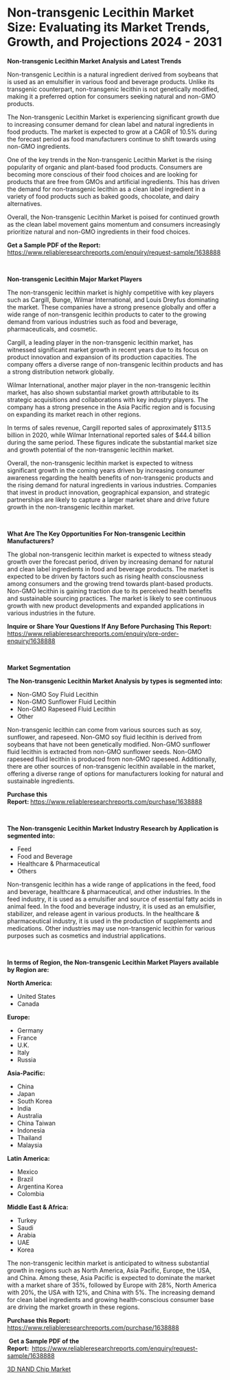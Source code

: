<p><h1>Non-transgenic Lecithin Market Size: Evaluating its Market Trends, Growth, and Projections 2024 - 2031</h1></p><p><strong>Non-transgenic Lecithin Market Analysis and Latest Trends</strong></p>
<p><p>Non-transgenic Lecithin is a natural ingredient derived from soybeans that is used as an emulsifier in various food and beverage products. Unlike its transgenic counterpart, non-transgenic lecithin is not genetically modified, making it a preferred option for consumers seeking natural and non-GMO products.</p><p>The Non-transgenic Lecithin Market is experiencing significant growth due to increasing consumer demand for clean label and natural ingredients in food products. The market is expected to grow at a CAGR of 10.5% during the forecast period as food manufacturers continue to shift towards using non-GMO ingredients.</p><p>One of the key trends in the Non-transgenic Lecithin Market is the rising popularity of organic and plant-based food products. Consumers are becoming more conscious of their food choices and are looking for products that are free from GMOs and artificial ingredients. This has driven the demand for non-transgenic lecithin as a clean label ingredient in a variety of food products such as baked goods, chocolate, and dairy alternatives.</p><p>Overall, the Non-transgenic Lecithin Market is poised for continued growth as the clean label movement gains momentum and consumers increasingly prioritize natural and non-GMO ingredients in their food choices.</p></p>
<p><strong>Get a Sample PDF of the Report:&nbsp;</strong> <a href="https://www.reliableresearchreports.com/enquiry/request-sample/1638888">https://www.reliableresearchreports.com/enquiry/request-sample/1638888</a></p>
<p>&nbsp;</p>
<p><strong>Non-transgenic Lecithin Major Market Players</strong></p>
<p><p>The non-transgenic lecithin market is highly competitive with key players such as Cargill, Bunge, Wilmar International, and Louis Dreyfus dominating the market. These companies have a strong presence globally and offer a wide range of non-transgenic lecithin products to cater to the growing demand from various industries such as food and beverage, pharmaceuticals, and cosmetic.</p><p>Cargill, a leading player in the non-transgenic lecithin market, has witnessed significant market growth in recent years due to its focus on product innovation and expansion of its production capacities. The company offers a diverse range of non-transgenic lecithin products and has a strong distribution network globally.</p><p>Wilmar International, another major player in the non-transgenic lecithin market, has also shown substantial market growth attributable to its strategic acquisitions and collaborations with key industry players. The company has a strong presence in the Asia Pacific region and is focusing on expanding its market reach in other regions.</p><p>In terms of sales revenue, Cargill reported sales of approximately $113.5 billion in 2020, while Wilmar International reported sales of $44.4 billion during the same period. These figures indicate the substantial market size and growth potential of the non-transgenic lecithin market.</p><p>Overall, the non-transgenic lecithin market is expected to witness significant growth in the coming years driven by increasing consumer awareness regarding the health benefits of non-transgenic products and the rising demand for natural ingredients in various industries. Companies that invest in product innovation, geographical expansion, and strategic partnerships are likely to capture a larger market share and drive future growth in the non-transgenic lecithin market.</p></p>
<p>&nbsp;</p>
<p><strong>What Are The Key Opportunities For Non-transgenic Lecithin Manufacturers?</strong></p>
<p><p>The global non-transgenic lecithin market is expected to witness steady growth over the forecast period, driven by increasing demand for natural and clean label ingredients in food and beverage products. The market is expected to be driven by factors such as rising health consciousness among consumers and the growing trend towards plant-based products. Non-GMO lecithin is gaining traction due to its perceived health benefits and sustainable sourcing practices. The market is likely to see continuous growth with new product developments and expanded applications in various industries in the future.</p></p>
<p><strong>Inquire or Share Your Questions If Any Before Purchasing This Report:</strong> <a href="https://www.reliableresearchreports.com/enquiry/pre-order-enquiry/1638888">https://www.reliableresearchreports.com/enquiry/pre-order-enquiry/1638888</a></p>
<p>&nbsp;</p>
<p><strong>Market Segmentation</strong></p>
<p><strong>The Non-transgenic Lecithin Market Analysis by types is segmented into:</strong></p>
<p><ul><li>Non-GMO Soy Fluid Lecithin</li><li>Non-GMO Sunflower Fluid Lecithin</li><li>Non-GMO Rapeseed Fluid Lecithin</li><li>Other</li></ul></p>
<p><p>Non-transgenic lecithin can come from various sources such as soy, sunflower, and rapeseed. Non-GMO soy fluid lecithin is derived from soybeans that have not been genetically modified. Non-GMO sunflower fluid lecithin is extracted from non-GMO sunflower seeds. Non-GMO rapeseed fluid lecithin is produced from non-GMO rapeseed. Additionally, there are other sources of non-transgenic lecithin available in the market, offering a diverse range of options for manufacturers looking for natural and sustainable ingredients.</p></p>
<p><strong>Purchase this Report:&nbsp;</strong><a href="https://www.reliableresearchreports.com/purchase/1638888">https://www.reliableresearchreports.com/purchase/1638888</a></p>
<p>&nbsp;</p>
<p><strong>The Non-transgenic Lecithin Market Industry Research by Application is segmented into:</strong></p>
<p><ul><li>Feed</li><li>Food and Beverage</li><li>Healthcare & Pharmaceutical</li><li>Others</li></ul></p>
<p><p>Non-transgenic lecithin has a wide range of applications in the feed, food and beverage, healthcare & pharmaceutical, and other industries. In the feed industry, it is used as a emulsifier and source of essential fatty acids in animal feed. In the food and beverage industry, it is used as an emulsifier, stabilizer, and release agent in various products. In the healthcare & pharmaceutical industry, it is used in the production of supplements and medications. Other industries may use non-transgenic lecithin for various purposes such as cosmetics and industrial applications.</p></p>
<p>&nbsp;</p>
<p><strong>In terms of Region, the Non-transgenic Lecithin Market Players available by Region are:</strong></p>
<p>
    <p> <strong> North America: </strong>
        <ul>
            <li>United States</li>
            <li>Canada</li>
        </ul>
        </p> 
    <p> <strong> Europe: </strong>
        <ul>
            <li>Germany</li>
            <li>France</li>
            <li>U.K.</li>
            <li>Italy</li>
            <li>Russia</li>
        </ul>
        </p> 
    <p> <strong> Asia-Pacific: </strong>
        <ul>
            <li>China</li>
            <li>Japan</li>
            <li>South Korea</li>
            <li>India</li>
            <li>Australia</li>
            <li>China Taiwan</li>
            <li>Indonesia</li>
            <li>Thailand</li>
            <li>Malaysia</li>
        </ul>
        </p> 
    <p> <strong> Latin America: </strong>
        <ul>
            <li>Mexico</li>
            <li>Brazil</li>
            <li>Argentina Korea</li>
            <li>Colombia</li>
        </ul>
        </p> 
    <p> <strong> Middle East & Africa: </strong>
        <ul>
            <li>Turkey</li>
            <li>Saudi</li>
            <li>Arabia</li>
            <li>UAE</li>
            <li>Korea</li>
        </ul>
    </p>
    </p>
<p><p>The non-transgenic lecithin market is anticipated to witness substantial growth in regions such as North America, Asia Pacific, Europe, the USA, and China. Among these, Asia Pacific is expected to dominate the market with a market share of 35%, followed by Europe with 28%, North America with 20%, the USA with 12%, and China with 5%. The increasing demand for clean label ingredients and growing health-conscious consumer base are driving the market growth in these regions.</p></p>
<p><strong>Purchase this Report: </strong><a href="https://www.reliableresearchreports.com/purchase/1638888">https://www.reliableresearchreports.com/purchase/1638888</a></p>
<p>&nbsp;<strong>Get a Sample PDF of the Report:&nbsp;&nbsp;</strong><a href="https://www.reliableresearchreports.com/enquiry/request-sample/1638888">https://www.reliableresearchreports.com/enquiry/request-sample/1638888</a></p>
<p><strong></strong></p>
<p><p><a href="https://sulfuric-clavicle-d39.notion.site/Decoding-the-3D-NAND-Chip-Market-A-Deep-Dive-into-the-Latest-Market-Trends-Market-Segmentation-an-687899fbc5604e519020d70ee52d0e87">3D NAND Chip Market</a></p></p>